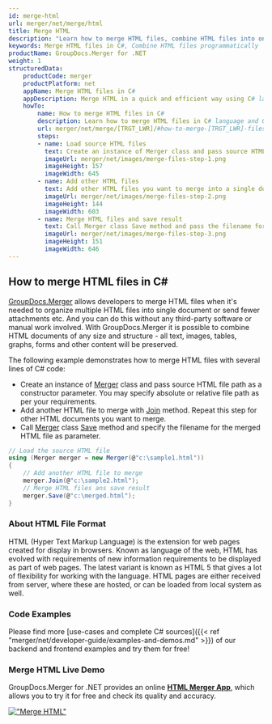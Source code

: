 ```yaml
---
id: merge-html
url: merger/net/merge/html
title: Merge HTML
description: "Learn how to merge HTML files, combine HTML files into one file programmatically in C# language using GroupDocs.Merger for .NET library."
keywords: Merge HTML files in C#, Combine HTML files programmatically
productName: GroupDocs.Merger for .NET
weight: 1
structuredData:
    productCode: merger
    productPlatform: net
    appName: Merge HTML files in C#
    appDescription: Merge HTML in a quick and efficient way using C# language and GroupDocs.Merger for .NET API, without the use of any third-party software like Microsoft or Open Office.
    howTo:
        name: How to merge HTML files in C# 
        description: Learn how to merge HTML files in C# language and GroupDocs.Merger for .NET API, without the use of any third-party software like Microsoft or Open Office.
        url: merger/net/merge/[TRGT_LWR]/#how-to-merge-[TRGT_LWR]-files-in-c
        steps:
        - name: Load source HTML files 
          text: Create an instance of Merger class and pass source HTML file path as a constructor parameter. You may specify absolute or relative file path as per your requirements. 
          imageUrl: merger/net/images/merge-files-step-1.png
          imageHeight: 157
          imageWidth: 645
        - name: Add other HTML files
          text: Add other HTML files you want to merge into a single document with Join method of Merger class.
          imageUrl: merger/net/images/merge-files-step-2.png
          imageHeight: 144
          imageWidth: 603
        - name: Merge HTML files and save result 
          text: Call Merger class Save method and pass the filename for the resultant HTML file as parameter.
          imageUrl: merger/net/images/merge-files-step-3.png
          imageHeight: 151
          imageWidth: 646
---
```


## How to merge HTML files in C#

[GroupDocs.Merger](https://products.groupdocs.com/merger/net) allows developers to merge HTML files when it's needed to organize multiple
 HTML files into single document or send fewer attachments etc. And you can do this without any third-party software or manual work involved.
 With GroupDocs.Merger it is possible to combine HTML documents of any size and structure - all text, images, tables, graphs, forms and other content will be preserved.

The following example demonstrates how to merge HTML files with several lines of C# code:

* Create an instance of [Merger](https://apireference.groupdocs.com/net/merger/groupdocs.merger/merger) class and pass source HTML file path as a constructor parameter. You may specify absolute or relative file path as per your requirements.
* Add another HTML file to merge with [Join](https://apireference.groupdocs.com/merger/net/groupdocs.merger/merger/methods/join/index) method. Repeat this step for other HTML documents you want to merge.
* Call [Merger](https://apireference.groupdocs.com/net/merger/groupdocs.merger/merger) class [Save](https://apireference.groupdocs.com/merger/net/groupdocs.merger/merger/methods/save/index) method and specify the filename for the merged HTML file as parameter.

```csharp
// Load the source HTML file
using (Merger merger = new Merger(@"c:\sample1.html"))
{
    // Add another HTML file to merge
    merger.Join(@"c:\sample2.html");
    // Merge HTML files ans save result
    merger.Save(@"c:\merged.html");
}
```

### About HTML File Format 

HTML (Hyper Text Markup Language) is the extension for web pages created for display in browsers. Known as language of the web, HTML has evolved with requirements of new information requirements to be displayed as part of web pages. The latest variant is known as HTML 5 that gives a lot of flexibility for working with the language. HTML pages are either received from server, where these are hosted, or can be loaded from local system as well.

### Code Examples

Please find more [use-cases and complete C# sources]({{< ref "merger/net/developer-guide/examples-and-demos.md" >}}) of our backend and frontend examples and try them for free!

### Merge HTML Live Demo 

GroupDocs.Merger for .NET provides an online [**HTML Merger App**](https://products.groupdocs.app/merger/html), which allows you to try it for free and check its quality and accuracy.

[!["Merge HTML"](merger/net/images/merge/merge-html.png)](https://products.groupdocs.app/merger/html)